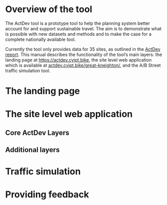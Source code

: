 # Overview of the tool

The ActDev tool is a prototype tool to help the planning system better
account for and support sustainable travel. The aim is to demonstrate
what is possible with new datasets and methods and to make the case for
a complete nationally available tool.

Currently the tool only provides data for 35 sites, as outlined in the
[ActDev report](https://actdev.cyipt.bike/report/). This manual
describes the functionality of the tool’s main layers: the landing page
at <https://actdev.cyipt.bike>, the site level web application which is
available at
[actdev.cyipt.bike/great-kneighton/](https://actdev.cyipt.bike/great-kneighton/),
and the A/B Street traffic simulation tool.

# The landing page

# The site level web application

## Core ActDev Layers

## Additional layers

# Traffic simulation

# Providing feedback
